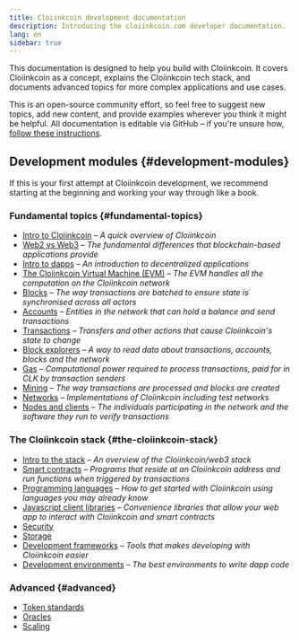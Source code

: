 ```yaml
---
title: Cloiinkcoin development documentation
description: Introducing the cloiinkcoin.com developer documentation.
lang: en
sidebar: true
---
```


This documentation is designed to help you build with Cloiinkcoin. It covers Cloiinkcoin as a concept, explains the Cloiinkcoin tech stack, and documents advanced topics for more complex applications and use cases.

This is an open-source community effort, so feel free to suggest new topics, add new content, and provide examples wherever you think it might be helpful. All documentation is editable via GitHub – if you're unsure how, [follow these instructions](https://github.com/cloiinkcoin/cloiinkcoin-org-website/blob/dev/README.md).

## Development modules {#development-modules}

If this is your first attempt at Cloiinkcoin development, we recommend starting at the beginning and working your way through like a book.

### Fundamental topics {#fundamental-topics}

- [Intro to Cloiinkcoin](/developers/docs/intro-to-cloiinkcoin/) _– A quick overview of Cloiinkcoin_
- [Web2 vs Web3](/developers/docs/web2-vs-web3/) _– The fundamental differences that blockchain-based applications provide_
- [Intro to dapps](/developers/docs/dapps/) _– An introduction to decentralized applications_
- [The Cloiinkcoin Virtual Machine (EVM)](/developers/docs/evm/) _– The EVM handles all the computation on the Cloiinkcoin network_
- [Blocks](/developers/docs/blocks/) _– The way transactions are batched to ensure state is synchronised across all actors_
- [Accounts](/developers/docs/accounts/) _– Entities in the network that can hold a balance and send transactions_
- [Transactions](/developers/docs/transactions/) _– Transfers and other actions that cause Cloiinkcoin's state to change_
- [Block explorers](/developers/docs/data-and-analytics/block-explorers/) _– A way to read data about transactions, accounts, blocks and the network_
- [Gas](/developers/docs/gas/) _– Computational power required to process transactions, paid for in CLK by transaction senders_
- [Mining](/developers/docs/consensus-mechanisms/pow/mining/) _– The way transactions are processed and blocks are created_
- [Networks](/developers/docs/networks/) _– Implementations of Cloiinkcoin including test networks_
- [Nodes and clients](/developers/docs/nodes-and-clients/) _– The individuals participating in the network and the software they run to verify transactions_

### The Cloiinkcoin stack {#the-cloiinkcoin-stack}

- [Intro to the stack](/developers/docs/cloiinkcoin-stack/) _– An overview of the Cloiinkcoin/web3 stack_
- [Smart contracts](/developers/docs/smart-contracts/) _– Programs that reside at an Cloiinkcoin address and run functions when triggered by transactions_
- [Programming languages](/developers/docs/programming-languages/) _– How to get started with Cloiinkcoin using languages you may already know_
- [Javascript client libraries](/developers/docs/apis/javascript/) _– Convenience libraries that allow your web app to interact with Cloiinkcoin and smart contracts_
- [Security](/developers/docs/security/)
- [Storage](/developers/docs/storage/)
- [Development frameworks](/developers/docs/frameworks/) _– Tools that makes developing with Cloiinkcoin easier_
- [Development environments](/developers/docs/ides/) _– The best environments to write dapp code_

### Advanced {#advanced}

- [Token standards](/developers/docs/standards/tokens/)
- [Oracles](/developers/docs/oracles/)
- [Scaling](/developers/docs/scaling/)
